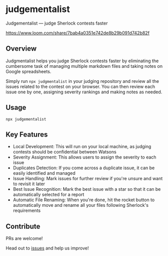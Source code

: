 # judgementalist

Judgementalist — judge Sherlock contests faster

https://www.loom.com/share/7bab4a0351e742de8b29b091d742b82f

## Overview

Judgmentalist helps you judge Sherlock contests faster by eliminating the cumbersome task of managing multiple markdown files and taking notes on Google spreadsheets. 

Simply run `npx judgmentalist` in your judging repository and review all the issues related to the contest on your browser. You can then review each issue one by one, assigning severity rankings and making notes as needed.


## Usage

```
npx judgementalist
```

## Key Features

- Local Development: This will run on your local machine, as judging contests should be confidential between Watsons
- Severity Assignment: This allows users to assign the severity to each issue
- Duplicates Detection: If you come across a duplicate issue, it can be easily identified and managed
- Issue Handling: Mark issues for further review if you're unsure and want to revisit it later
- Best Issue Recognition: Mark the best issue with a star so that it can be automatically selected for a report
- Automatic File Renaming: When you're done, hit the rocket button to automatically move and rename all your files following Sherlock's requirements

## Contribute

PRs are welcome!

Head out to [issues](https://github.com/aviggiano/judgementalist/issues) and help us improve!
